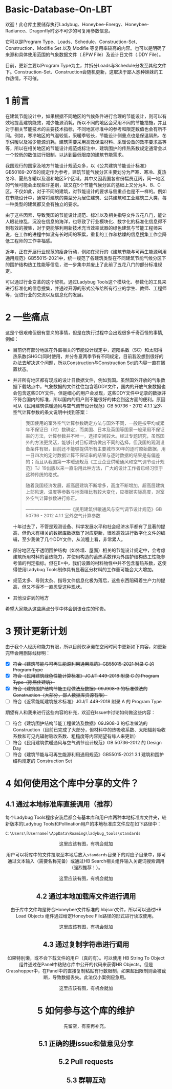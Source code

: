 # Basic-Database-On-LBT

欢迎！此仓库主要储存执行Ladybug、Honeybee-Energy、Honeybee-Radiance、Dragonfly时必不可少的可复用参数信息。  

它可以是Program Type、Loads、Schedule、Construction-Set、Construction、Modifie Set 以及 Modifie 等复用率较高的内容。也可以是明确了来源和具体使用范围的气象数据文件（.EPW File）及设计日文件（.DDY File）。

目前，更新主要以Program Type为主，并拆分Loads与Schedule分发至其他文件下。Construction-Set、Construction会随机更新，这取决于鄙人怨种妹妹的工作热情，不可催。

# 1  前言

在建筑节能设计中，如果根据不同地区的气候条件进行合理的节能设计，则可以有效地提高建筑能效，减少能源消耗，所以不同的地区会采用不同的节能措施，并且对于相关节能技术的主要技术指标，不同地区标准中的参考和限定数值也会有所不同。例如，寒冷地区的气温较低，采暖季较长，节能设计侧重点也是保温隔热、冬季供暖以及减少能源消耗，建筑需要采用高效保温材料、采暖设备的效率要求高等等，所以在相关地区的节能设计规范或标注中，建筑围护的传热系数规定通常会以一个较低的数值进行限制，以达到最低限度的建筑节能需求。

我国现行的国家及地方节能设计规范众多，以《公共建筑节能设计标准》GB50189-2015的规定作为参考，建筑节能气候分区主要划分为严寒、寒冷、夏热冬冷、夏热冬暖以及温和地区5个区域。其中又因我国各省份幅员辽阔，同一地区的气候可能会出现些许差别，故又在5个节能气候分区的基础上又分为A、B、C区。不仅如此，对于不同的建筑，对节能设计的要求与侧重点也是不一样的。例如在节能设计中，通常将建筑的类型分为居住建筑、公共建筑和工业建筑三大类，每一种类型的建筑都又会有独立的要求。

由于这些因素，导致我国的节能设计规范、标准以及相关指导文件五花八门，能让人眼花缭乱，沉没在信息的海洋，也导致了行业模块化、数字化的标准化信息得不到有效的搜集，对于更能够利用新技术充当效率武器的绿色建筑与节能工程师来说，在工作的进程中如没有长时间的积累，重复的工作和枯燥的信息搜集工作会降低工程师的工作幸福感。

近年，正在开展行业规范的瘦身行动，例如在现行的《建筑节能与可再生能源利用通用规范》GB55015-2021中，统一规范了各建筑类型在不同建筑节能气候分区下的围护结构热工性能等信息，进一步集中并废止了此前了五花八门的部分标准规定。

可以通过行业变革的这个契机，通过Ladybug Tools这个模块化、参数化的工具来进行标准化的信息搜集，并通过开源的形式公布给所有行业的学生、教师、工程师等，促进行业的交流以及信息化的发展。

# 2  一些痛点

这是个很艰难但很有意义的事情，但是在执行过程中会出现很多千奇百怪的事情,例如：

- 目前仍有部分地区在外窗相关的节能设计规定中，遮阳系数（SC）和太阳得热系数(SHGC)同时使用，并分冬夏两季节有不同规定，目前我没想到很好的办法去解决这个问题，所以Construction与Construction Set的内容一直在搁置状态。

- 并非所有地区都有现成的设计日数据文件，例如我国。虽然国外开放的气象数据下载站点中，气象数据的文件往往包含着DDY文件，国内的开放气象数据也会包含这些DDY文件，但是细心的用户会发现，这些DDY文件中记录的数据并不符合国内的标准，所以国内的用户则不能很好的体会到这方面的便利。原因可从《民用建筑供暖通风与空气调节设计规范》GB 50736 - 2012 4.1.1 室外空气计算参数的条文说明中找到答案：

  > 我国使用的室外空气计算参数确定方法与国外不同，一般是按平均或累年不保证日（时）数确定，而美国、日本及英国等国家一般采用不保证率的方法，计算参数并不唯一，选择空间较大。经过专题研究，虽然国外的方法更灵活，能够针对目标建筑做出不同的选择，但我国的观测设备条件有限，目前还不能够提供所有主要城市30年的逐时原始数据，用一日四次的定时数据计算不保证率的结果与逐时数据的结果是有偏差的；而且从我国第一本暖通规范《工业企业供暖通风和空气调节设计规范》TJ 19出版以来一直沿用此种方法，广大的设计工作者已经习惯于这种传统的格式。
  >
  > 随着我国经济发展，超高层建筑不断增多，高度不断增加，超高层建筑上部风速、温度等参数与地面相比有较大变化，应根据实际高度，对室外空气计算参数进行修正。
  >
  > ——————————《民用建筑供暖通风与空气调节设计规范》GB 50736 - 2012 4.1.1 室外空气计算参数

  十年过去了，不管是观测设备、科学发展水平和社会经济水平都有了显著的提高，但仍未有相关的数据库数据做了对应更新，很难高效进行数字化文件的编辑，至少我做了几个DDY文件，从流程上看，非常累人。

- 部分地区在不透明围护结构（如外墙、屋面）相关的节能设计规定中，会考虑建筑所用材料的蓄热能力，并使用构造的蓄热系数作为外围护结构热工性能参考值的判定指标。但在E+中，我们设置的材料物性中并不包含蓄热系数，这使得使用Ladybug Tools制作具有显著区分材料的工作量可能会大大增加。
- 规范太多、导则太杂、指导文件信息化极为落后，这些东西阻碍着生产力的提高，但又不得不一直忍受这种现状。
- 其他没讲到的地方

希望大家能从这些痛点分享中体会到该仓库的珍贵。

# 3  预计更新计划

由于我个人经历和能力有限，所以目前仅承诺在空闲时间中更新如下内容，如更新完毕会用删除线标明：

- [x] ~~符合《建筑节能与可再生能源利用通用规范》GB55015-2021 附录 C 的 Program Type~~
- [x] ~~符合《民用建筑绿色性能计算标准》JGJ/T 449-2018 附录 C 的 Program Type（除居住建筑）~~
- [x] ~~符合《建筑围护结构节能工程做法及数据》09J908-3 的标准做法的 Construction（大部分，鄙人数据库资源有限）~~
- [ ] 符合《近零能耗建筑技术标准》JGJ/T 449-2018 附录 A 的 Program Type

期望有人和我来进行这些内容的补充，欢迎在Issue中讨论如何做这些内容：

- [ ] 符合《建筑围护结构节能工程做法及数据》09J908-3 的标准做法的 Construction（目前已完成了大部分，但材料中的热吸收系数、太阳辐射吸收系数和可见光辐射吸收系数、粗糙度等内容期望有缘人来更新）
- [ ] 符合《民用建筑供暖通风与空气调节设计规范》GB 50736-2012 的 Design Day
- [ ] 符合《建筑节能与可再生能源利用通用规范》GB55015-2021 3.1 建筑和围护结构规定的 Construction Set

# 4  如何使用这个库中分享的文件？

## 4.1  通过本地标准库直接调用（推荐）

每个Ladybug Tools程序安装后都会有基本库和用户库两种本地标准库文件夹，较新版本的Ladybug Tools和Pollination用户的本地标准库文件应在如下路径中：

`C:\Users\[Username]\AppData\Roaming\ladybug_tools\standards`

<center>这里应该有图，有机会就加<center>

用户可以将库中的文件拉取至本地后放入`standards`目录下的对应子目录中，即可通过文本输入（需要名称完备）或通过HB Search相关组件输入关键词搜索调用（强烈推荐！）。

<center>这里应该有图，有机会就加<center>

## 4.2  通过本地加载库文件进行调用

由于库中文件均是符合Honeybee文件标准的.hbjson文件，所以可以通过HB Load Objects 组件通过给定Honeybee File路径的形式进行读取使用。

<center>这里应该有图，有机会就加<center>

## 4.3  通过复制字符串进行调用

如果特别懒，或不会下载文件的用户（真的有）。可以使用 HB String To Object 组件通过在Panel中粘贴仓库中公开的代码来获得HB Objects。但是Grasshopper中，在Panel中的直接复制粘贴有行数限制，如果超出限制则会被截断，导致数据丢失。此法仅小案例应急用。

<center>这里应该有图，有机会就加<center>

# 5 如何参与这个库的维护

先留空，有空再补充。

## 5.1  正确的提issue和做意见分享

## 5.2  Pull requests

## 5.3  群聊互动
